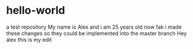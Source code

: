 # hello-world
a test repository
My name is Alex
and i am 25 years old now
fak
i made these changes so they could be implemented into the master branch
Hey alex this is my edit
